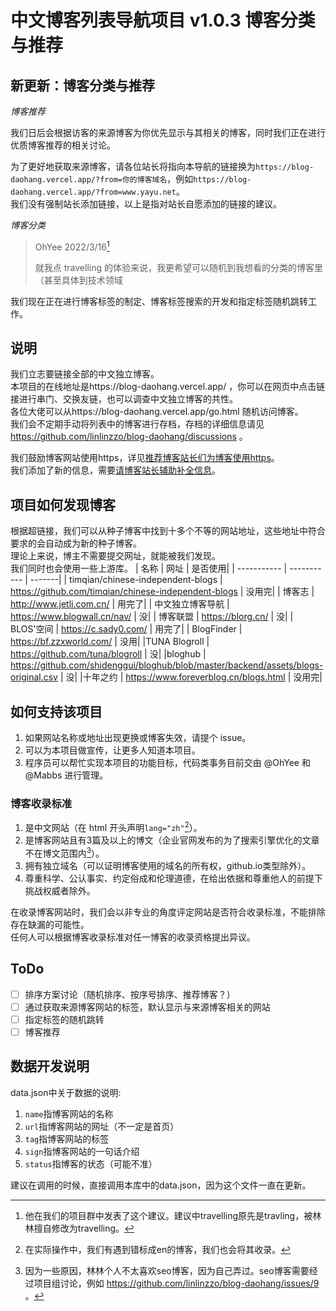 # 中文博客列表导航项目 v1.0.3 博客分类与推荐
## 新更新：博客分类与推荐
*博客推荐*

我们日后会根据访客的来源博客为你优先显示与其相关的博客，同时我们正在进行优质博客推荐的相关讨论。     

为了更好地获取来源博客，请各位站长将指向本导航的链接换为`https://blog-daohang.vercel.app/?from=你的博客域名`，例如`https://blog-daohang.vercel.app/?from=www.yayu.net`。     
我们没有强制站长添加链接，以上是指对站长自愿添加的链接的建议。       

*博客分类*
> OhYee 2022/3/16[^1]
> 
>就我点 travelling 的体验来说，我更希望可以随机到我想看的分类的博客里（甚至具体到技术领域
[^1]: 他在我们的项目群中发表了这个建议。建议中travelling原先是travling，被林林擅自修改为travelling。

我们现在正在进行博客标签的制定、博客标签搜索的开发和指定标签随机跳转工作。
## 说明
我们立志要链接全部的中文独立博客。    
本项目的在线地址是https://blog-daohang.vercel.app/ ，你可以在网页中点击链接进行串门、交换友链，也可以调查中文独立博客的共性。        
各位大佬可以从https://blog-daohang.vercel.app/go.html 随机访问博客。        
我们会不定期手动将列表中的博客进行存档，存档的详细信息请见 https://github.com/linlinzzo/blog-daohang/discussions 。    

我们鼓励博客网站使用https，详见[推荐博客站长们为博客使用https](https://hugo-linlinzzo.vercel.app/posts/using-https/)。        
我们添加了新的信息，需要[请博客站长辅助补全信息](https://hugo-linlinzzo.vercel.app/posts/updated-info/)。

## 项目如何发现博客
根据超链接，我们可以从种子博客中找到十多个不等的网站地址，这些地址中符合要求的会自动成为新的种子博客。     
理论上来说，博主不需要提交网址，就能被我们发现。  
我们同时也会使用一些上游库。
| 名称      | 网址 | 是否使用|
| ----------- | ----------- | -------|
| timqian/chinese-independent-blogs      | https://github.com/timqian/chinese-independent-blogs    | 没用完|
| 博客志   | http://www.jetli.com.cn/    | 用完了|
| 中文独立博客导航   | https://www.blogwall.cn/nav/    | 没|
| 博客联盟   | https://blorg.cn/    | 没|
| BLOS'空间   | https://c.sady0.com/   | 用完了|
| BlogFinder   | https://bf.zzxworld.com/  | 没用|
|TUNA Blogroll   | https://github.com/tuna/blogroll | 没|
|bloghub   | https://github.com/shidenggui/bloghub/blob/master/backend/assets/blogs-original.csv | 没|
|十年之约   | https://www.foreverblog.cn/blogs.html | 没用完|

## 如何支持该项目
1. 如果网站名称或地址出现更换或博客失效，请提个 issue。        
2. 可以为本项目做宣传，让更多人知道本项目。         
3. 程序员可以帮忙实现本项目的功能目标，代码类事务目前交由 @OhYee 和 @Mabbs 进行管理。       
### 博客收录标准
1. 是中文网站（在 html 开头声明`lang="zh"`[^2]）。
2. 是博客网站且有3篇及以上的博文（企业官网发布的为了搜索引擎优化的文章不在博文范围内[^3]）。
3. 拥有独立域名（可以证明博客使用的域名的所有权，github.io类型除外）。
4. 尊重科学、公认事实、约定俗成和伦理道德，在给出依据和尊重他人的前提下挑战权威者除外。

在收录博客网站时，我们会以非专业的角度评定网站是否符合收录标准，不能排除存在缺漏的可能性。      
任何人可以根据博客收录标准对任一博客的收录资格提出异议。 

[^2]: 在实际操作中，我们有遇到错标成en的博客，我们也会将其收录。 
[^3]: 因为一些原因，林林个人不太喜欢seo博客，因为自己弄过。seo博客需要经过项目组讨论，例如 https://github.com/linlinzzo/blog-daohang/issues/9 。  
## ToDo
- [ ] 排序方案讨论（随机排序、按序号排序、推荐博客？）
- [ ] 通过获取来源博客网站的标签，默认显示与来源博客相关的网站
- [ ] 指定标签的随机跳转
- [ ] 博客推荐

## 数据开发说明
data.json中关于数据的说明:
1. `name`指博客网站的名称
2. `url`指博客网站的网址（不一定是首页）
3. `tag`指博客网站的标签
4. `sign`指博客网站的一句话介绍
5. `status`指博客的状态（可能不准）

建议在调用的时候，直接调用本库中的data.json，因为这个文件一直在更新。
